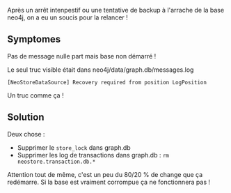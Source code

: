 <!-- --- title: Neo4j / Recovery required from position LogPosition -->

Après un arrêt intenpestif ou une tentative de backup à l'arrache de la base neo4j, on a eu un soucis pour la relancer !

## Symptomes
Pas de message nulle part mais base non démarré !

Le seul truc visible était dans neo4j/data/graph.db/messages.log

```
[NeoStoreDataSource] Recovery required from position LogPosition
```

Un truc comme ça !

## Solution

Deux chose :

* Supprimer le `store_lock` dans graph.db
* Supprimer les log de transactions dans graph.db : `rm neostore.transaction.db.*`

Attention tout de même, c'est un peu du 80/20 % de change que ça redémarre. Si la base est vraiment corrompue ça ne fonctionnera pas !